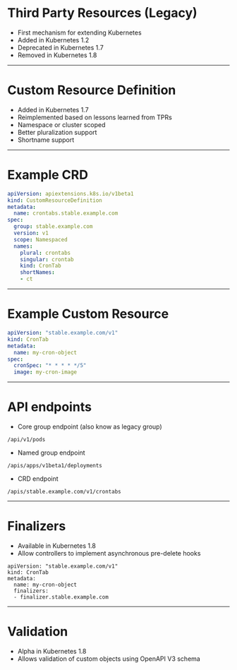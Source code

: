 # Third Party Resources (Legacy)

- First mechanism for extending Kubernetes
- Added in Kubernetes 1.2
- Deprecated in Kubernetes 1.7
- Removed in Kubernetes 1.8

---

# Custom Resource Definition

- Added in Kubernetes 1.7
- Reimplemented based on lessons learned from TPRs
- Namespace or cluster scoped
- Better pluralization support
- Shortname support

---

# Example CRD

```yaml
apiVersion: apiextensions.k8s.io/v1beta1
kind: CustomResourceDefinition
metadata:
  name: crontabs.stable.example.com
spec:
  group: stable.example.com
  version: v1
  scope: Namespaced
  names:
    plural: crontabs
    singular: crontab
    kind: CronTab
    shortNames:
    - ct
```

---

# Example Custom Resource

```yaml
apiVersion: "stable.example.com/v1"
kind: CronTab
metadata:
  name: my-cron-object
spec:
  cronSpec: "* * * * */5"
  image: my-cron-image
```

---

# API endpoints

- Core group endpoint (also know as legacy group)

```
/api/v1/pods
```

- Named group endpoint

```
/apis/apps/v1beta1/deployments
```

- CRD endpoint

```
/apis/stable.example.com/v1/crontabs
```

---

# Finalizers

- Available in Kubernetes 1.8
- Allow controllers to implement asynchronous pre-delete hooks

```
apiVersion: "stable.example.com/v1"
kind: CronTab
metadata:
  name: my-cron-object
  finalizers:
  - finalizer.stable.example.com
```

---

# Validation

- Alpha in Kubernetes 1.8
- Allows validation of custom objects using OpenAPI V3 schema

